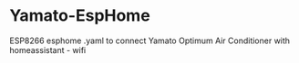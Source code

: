 # Yamato-EspHome
ESP8266 esphome .yaml to connect Yamato Optimum Air Conditioner with homeassistant - wifi
